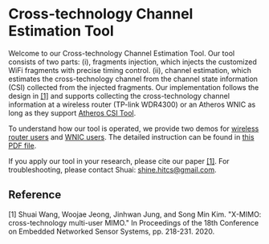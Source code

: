 # Cross-technology Channel Estimation Tool
Welcome to our Cross-technology Channel Estimation Tool. Our tool consists of two parts: (i), fragments injection, which injects the customized WiFi fragments with precise timing control. (ii), channel estimation, which estimates the cross-technology channel from the channel state information (CSI) collected from the injected fragments. Our implementation follows the design in [[1]](#1) and supports collecting the cross-technology channel information at a wireless router (TP-link WDR4300) or an Atheros WNIC as long as they support [Atheros CSI Tool](https://wands.sg/research/wifi/AtherosCSI/). 

To understand how our tool is operated, we provide two demos for [wireless router users](https://youtu.be/zoNW761Damo) and [WNIC users](https://youtu.be/HPsjK79-gDY). The detailed instruction can be found in [this PDF file](https://github.com/smilelabkaist/X-MIMO/blob/master/Cross_technology_Channel_Estimation_Tool_User_Guide.pdf). 

If you apply our tool in your research, please cite our paper [[1]](#1). For troubleshooting, please contact Shuai: shine.hitcs@gmail.com. 

## Reference
<a id="1">[1]</a> 
Shuai Wang, Woojae Jeong, Jinhwan Jung, and Song Min Kim. "X-MIMO: cross-technology multi-user MIMO." In Proceedings of the 18th Conference on Embedded Networked Sensor Systems, pp. 218-231. 2020.

